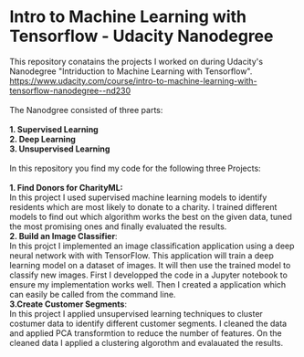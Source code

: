 # Intro to Machine Learning with Tensorflow - Udacity Nanodegree

This repository conatains the projects I worked on during Udacity's Nanodegree "Intriduction to Machine Learning with Tensorflow".
https://www.udacity.com/course/intro-to-machine-learning-with-tensorflow-nanodegree--nd230
<br>
<br>
The Nanodgree consisted of three parts:
<br>
<br>
__1. Supervised Learning__
<br>
__2. Deep Learning__
<br>
__3. Unsupervised Learning__
<br>
<br>
In this repository you find my code for the following three Projects:
<br>
<br>
__1. Find Donors for CharityML:__
<br>
In this project I used supervised machine learning models to identify residents which are most likely to donate to a charity. I trained different models to find out which algorithm works the best on the given data, tuned the most promising ones and finally evaluated the results.
<br>
__2. Build an Image Classifier__:
<br>
In this projct I implemented an image classification application using a deep neural network with with TensorFlow. This application will train a deep learning model on a dataset of images. It will then use the trained model to classify new images. First I developped the code in a Jupyter notebook to ensure my implementation works well. Then I created a application which can easily be called from the command line. 
<br>
__3.Create Customer Segments__:
<br>
In this project I applied unsupervised learning techniques to cluster costumer data to identify different customer segments. I cleaned the data and applied PCA transformtion to reduce the number of features. On the cleaned data I applied a clustering algorothm and evalauated the results.


